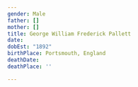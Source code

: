 ```yaml
---
gender: Male
father: []
mother: []
title: George William Frederick Pallett
date: 
dobEst: "1892"
birthPlace: Portsmouth, England
deathDate: 
deathPlace: ''

---
```

